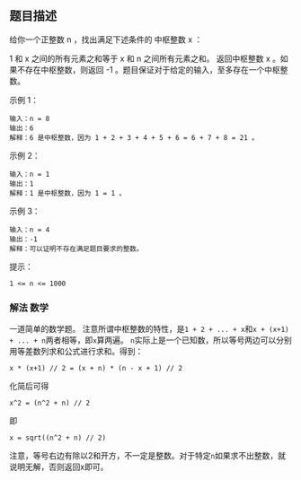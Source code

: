 ## 题目描述
给你一个正整数 n ，找出满足下述条件的 中枢整数 x ：

1 和 x 之间的所有元素之和等于 x 和 n 之间所有元素之和。
返回中枢整数 x 。如果不存在中枢整数，则返回 -1 。题目保证对于给定的输入，至多存在一个中枢整数。

示例 1：
```
输入：n = 8
输出：6
解释：6 是中枢整数，因为 1 + 2 + 3 + 4 + 5 + 6 = 6 + 7 + 8 = 21 。
```
示例 2：
```
输入：n = 1
输出：1
解释：1 是中枢整数，因为 1 = 1 。
```
示例 3：
```
输入：n = 4
输出：-1
解释：可以证明不存在满足题目要求的整数。
```

提示：
```
1 <= n <= 1000
```

### 解法 数学
一道简单的数学题。
注意所谓中枢整数的特性，是`1 + 2 + ... + x`和`x + (x+1) + ... + n`两者相等，即`x`算两遍。
`n`实际上是一个已知数，所以等号两边可以分别用等差数列求和公式进行求和。得到：

```
x * (x+1) // 2 = (x + n) * (n - x + 1) // 2
```

化简后可得
```
x^2 = (n^2 + n) // 2
```
即
```
x = sqrt((n^2 + n) // 2)
```

注意，等号右边有除以2和开方，不一定是整数。对于特定`n`如果求不出整数，就说明无解，否则返回x即可。